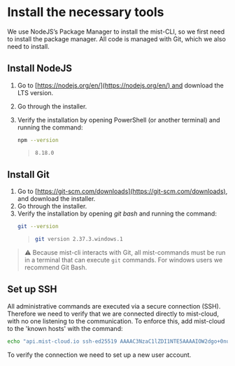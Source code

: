 # Install the necessary tools

We use NodeJS’s Package Manager to install the mist-CLI, so we first need to install the package manager. All code is managed with Git, which we also need to install.

## Install NodeJS

1. Go to [https://nodejs.org/en/](https://nodejs.org/en/) and download the LTS version.
2. Go through the installer.
3. Verify the installation by opening PowerShell (or another terminal) and running the command: 
   ```bash
   npm --version
   ```

   > ```bash
   > 8.18.0
   > ```

## Install Git

1. Go to [https://git-scm.com/downloads](https://git-scm.com/downloads), and download the installer.
2. Go through the installer.
3. Verify the installation by opening *git bash* and running the command: 
   ```bash
   git --version
   ```
   > ```bash
   > git version 2.37.3.windows.1
   > ```


> ⚠️ Because mist-cli interacts with Git, all mist-commands must be run in a terminal that can execute `git` commands. For windows users we recommend Git Bash.

## Set up SSH

All administrative commands are executed via a secure connection (SSH). Therefore we need to verify that we are connected directly to mist-cloud, with no one listening to the communication. To enforce this, add mist-cloud to the 'known hosts' with the command:

```bash
echo "api.mist-cloud.io ssh-ed25519 AAAAC3NzaC1lZDI1NTE5AAAAIOW2dgo+0nuahOzHD7XVnSdrCwhkK9wMnAZyr6XOKotO" >> ~/.ssh/known_hosts
```

To verify the connection we need to set up a new user account.

